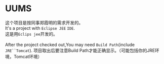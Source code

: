 # UUMS

这个项目是按同事郑霞明的需求开发的。<br/>
It's a project with `Eclipse JEE` `IDE`.<br/>
这是用`Eclips jee`开发的。<br/>
<br/>
After the project checked out,You may need `Build Path`(include `JRE``Tomcat`).
项目取出后要注意Build Path才能正确显示。（可能包括你的JRE环境，Tomcat环境）<br/>
